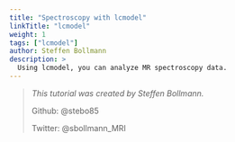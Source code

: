 ```yaml
---
title: "Spectroscopy with lcmodel"
linkTitle: "lcmodel"
weight: 1
tags: ["lcmodel"]
author: Steffen Bollmann
description: >
  Using lcmodel, you can analyze MR spectroscopy data.
---
```


> _This tutorial was created by Steffen Bollmann._
>
> Github: @stebo85
>
> Twitter: @sbollmann_MRI


